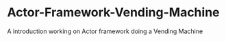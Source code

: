 # Actor-Framework-Vending-Machine
A introduction working on Actor framework doing a Vending Machine
